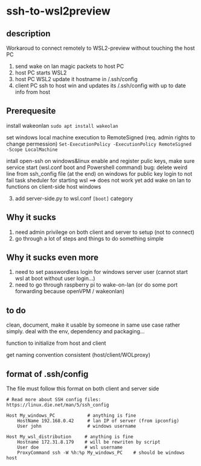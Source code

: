 # ssh-to-wsl2preview

## description

Workaroud to connect remotely to WSL2-preview without touching the host PC

1. send wake on lan magic packets to host PC
2. host PC starts WSL2
3. host PC WSL2 update it hostname in /.ssh/config
4. client PC ssh to host win and updates its /.ssh/config with up to date info from host

## Prerequesite
install wakeonlan
`sudo apt install wakeolan`

set windows local machine execution to RemoteSigned
(req. admin rights to change permession)
`Set-ExecutionPolicy -ExecutionPolicy RemoteSigned -Scope LocalMachine`

intall open-ssh on windows&linux enable and register pulic keys, make sure service start (wsl.conf boot and Powershell command)
bug: delete weird line from ssh_config file (at the end) on windows for public key login to not fail
task sheduler for starting wsl ==> does not work yet
add wake on lan to functions on client-side host windows

3. add server-side.py to wsl.conf `[boot]` category

## Why it sucks

1. need admin privilege on both client and server to setup (not to connect)
2. go through a lot of steps and things to do something simple

## Why it sucks even more

1. need to set passwordless login for windows server user (cannot start wsl at boot without user login...)
2. need to go through raspberry pi to wake-on-lan (or do some port forwarding because openVPM / wakeonlan)

## to do
clean, document, make it usable by someone in same use case rather simply.
deal with the env, dependency and packaging...

function to initialize from host and client

get naming convention consistent (host/client/WOLproxy)

## format of .ssh/config

The file must follow this format on both client and server side

```
# Read more about SSH config files: https://linux.die.net/man/5/ssh_config

Host My_windows_PC            # anything is fine
    HostName 192.168.0.42     # lan IP of server (from ipconfig)
    User john                 # windows username

Host My_wsl_distribution     # anything is fine
    Hostname 172.31.8.179    # will be rewriten by script
	User doe                 # wsl username
    ProxyCommand ssh -W %h:%p My_windows_PC    # should be windows host
```

